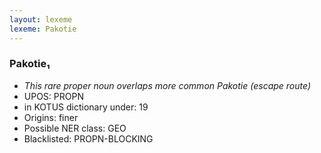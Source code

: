 ```yaml
---
layout: lexeme
lexeme: Pakotie
---
```


###  Pakotie₁

* _This rare proper noun overlaps more common *Pakotie* (escape route)_
* UPOS:  PROPN
* in KOTUS dictionary under:  19
* Origins: finer 
* Possible NER class:  GEO
* Blacklisted:  PROPN-BLOCKING

